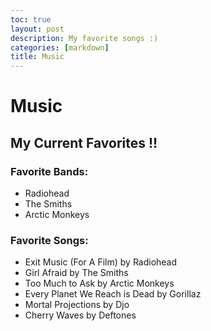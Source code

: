 ```yaml
---
toc: true
layout: post
description: My favorite songs :)
categories: [markdown]
title: Music 
---
```

# Music 

## My Current Favorites !!

 ### Favorite Bands:
 - Radiohead
 - The Smiths
 - Arctic Monkeys
 
 ### Favorite Songs: 
 - Exit Music (For A Film) by Radiohead
 - Girl Afraid by The Smiths
 - Too Much to Ask by Arctic Monkeys
 - Every Planet We Reach is Dead by Gorillaz
 - Mortal Projections by Djo
 - Cherry Waves by Deftones

